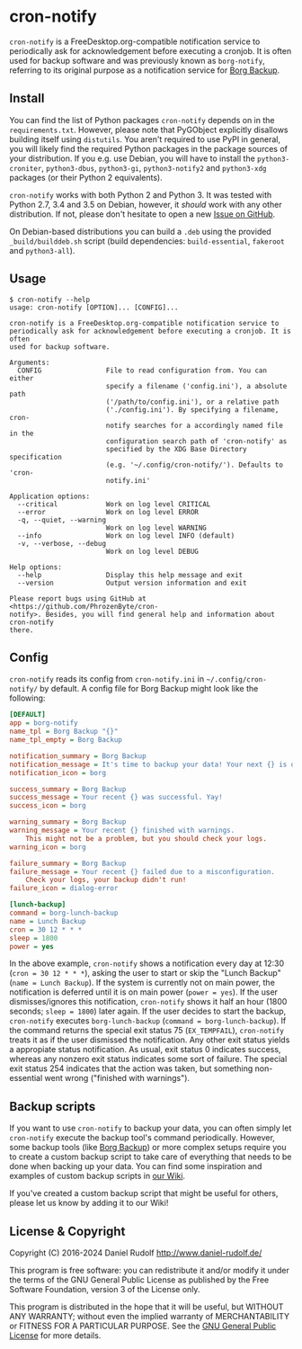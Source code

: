cron-notify
===========

`cron-notify` is a FreeDesktop.org-compatible notification service to periodically ask for acknowledgement before executing a cronjob. It is often used for backup software and was previously known as `borg-notify`, referring to its original purpose as a notification service for [Borg Backup](http://borgbackup.readthedocs.io/).

Install
-------

You can find the list of Python packages `cron-notify` depends on in the `requirements.txt`. However, please note that PyGObject explicitly disallows building itself using `distutils`. You aren't required to use PyPI in general, you will likely find the required Python packages in the package sources of your distribution. If you e.g. use Debian, you will have to install the `python3-croniter`, `python3-dbus`, `python3-gi`, `python3-notify2` and `python3-xdg` packages (or their Python 2 equivalents).

`cron-notify` works with both Python 2 and Python 3. It was tested with Python 2.7, 3.4 and 3.5 on Debian, however, it *should* work with any other distribution. If not, please don't hesitate to open a new [Issue on GitHub](https://github.com/PhrozenByte/cron-notify/issues).

On Debian-based distributions you can build a `.deb` using the provided `_build/builddeb.sh` script (build dependencies: `build-essential`, `fakeroot` and `python3-all`).

Usage
-----

```
$ cron-notify --help
usage: cron-notify [OPTION]... [CONFIG]...

cron-notify is a FreeDesktop.org-compatible notification service to
periodically ask for acknowledgement before executing a cronjob. It is often
used for backup software.

Arguments:
  CONFIG                File to read configuration from. You can either
                        specify a filename ('config.ini'), a absolute path
                        ('/path/to/config.ini'), or a relative path
                        ('./config.ini'). By specifying a filename, cron-
                        notify searches for a accordingly named file in the
                        configuration search path of 'cron-notify' as
                        specified by the XDG Base Directory specification
                        (e.g. '~/.config/cron-notify/'). Defaults to 'cron-
                        notify.ini'

Application options:
  --critical            Work on log level CRITICAL
  --error               Work on log level ERROR
  -q, --quiet, --warning
                        Work on log level WARNING
  --info                Work on log level INFO (default)
  -v, --verbose, --debug
                        Work on log level DEBUG

Help options:
  --help                Display this help message and exit
  --version             Output version information and exit

Please report bugs using GitHub at <https://github.com/PhrozenByte/cron-
notify>. Besides, you will find general help and information about cron-notify
there.
```

Config
------

`cron-notify` reads its config from `cron-notify.ini` in `~/.config/cron-notify/` by default. A config file for Borg Backup might look like the following:

```ini
[DEFAULT]
app = borg-notify
name_tpl = Borg Backup "{}"
name_tpl_empty = Borg Backup

notification_summary = Borg Backup
notification_message = It's time to backup your data! Your next {} is on schedule.
notification_icon = borg

success_summary = Borg Backup
success_message = Your recent {} was successful. Yay!
success_icon = borg

warning_summary = Borg Backup
warning_message = Your recent {} finished with warnings. 
    This might not be a problem, but you should check your logs.
warning_icon = borg

failure_summary = Borg Backup
failure_message = Your recent {} failed due to a misconfiguration. 
    Check your logs, your backup didn't run!
failure_icon = dialog-error

[lunch-backup]
command = borg-lunch-backup
name = Lunch Backup
cron = 30 12 * * *
sleep = 1800
power = yes
```

In the above example, `cron-notify` shows a notification every day at 12:30 (`cron = 30 12 * * *`), asking the user to start or skip the "Lunch Backup" (`name = Lunch Backup`). If the system is currently not on main power, the notification is deferred until it is on main power (`power = yes`). If the user dismisses/ignores this notification, `cron-notify` shows it half an hour (1800 seconds; `sleep = 1800`) later again. If the user decides to start the backup, `cron-notify` executes `borg-lunch-backup` (`command = borg-lunch-backup`). If the command returns the special exit status 75 (`EX_TEMPFAIL`), `cron-notify` treats it as if the user dismissed the notification. Any other exit status yields a appropiate status notification. As usual, exit status 0 indicates success, whereas any nonzero exit status indicates some sort of failure. The special exit status 254 indicates that the action was taken, but something non-essential went wrong ("finished with warnings").

Backup scripts
--------------

If you want to use `cron-notify` to backup your data, you can often simply let `cron-notify` execute the backup tool's command periodically. However, some backup tools (like [Borg Backup](http://borgbackup.readthedocs.io/)) or more complex setups require you to create a custom backup script to take care of everything that needs to be done when backing up your data. You can find some inspiration and examples of custom backup scripts in [our Wiki](https://github.com/PhrozenByte/cron-notify/wiki).

If you've created a custom backup script that might be useful for others, please let us know by adding it to our Wiki!

License & Copyright
-------------------

Copyright (C) 2016-2024  Daniel Rudolf <http://www.daniel-rudolf.de/>

This program is free software: you can redistribute it and/or modify it under the terms of the GNU General Public License as published by the Free Software Foundation, version 3 of the License only.

This program is distributed in the hope that it will be useful, but WITHOUT ANY WARRANTY; without even the implied warranty of MERCHANTABILITY or FITNESS FOR A PARTICULAR PURPOSE.  See the [GNU General Public License](LICENSE) for more details.
